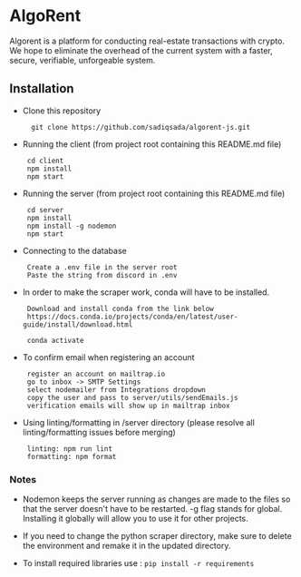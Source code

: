 # AlgoRent
Algorent is a platform for conducting real-estate transactions with crypto. We hope to eliminate the overhead of the current system with a faster, secure, verifiable, unforgeable system.

## Installation
* Clone this repository

        git clone https://github.com/sadiqsada/algorent-js.git

* Running the client (from project root containing this README.md file)

       cd client
       npm install 
       npm start
       
* Running the server (from project root containing this README.md file)

       cd server
       npm install
       npm install -g nodemon
       npm start

* Connecting to the database

       Create a .env file in the server root
       Paste the string from discord in .env

* In order to make the scraper work, conda will have to be installed.

       Download and install conda from the link below
       https://docs.conda.io/projects/conda/en/latest/user-guide/install/download.html

       conda activate 

* To confirm email when registering an account

       register an account on mailtrap.io
       go to inbox -> SMTP Settings
       select nodemailer from Integrations dropdown
       copy the user and pass to server/utils/sendEmails.js
       verification emails will show up in mailtrap inbox

* Using linting/formatting in /server directory (please resolve all linting/formatting issues before merging)

       linting: npm run lint
       formatting: npm format
### Notes
* Nodemon keeps the server running as changes are made to the files so that the server doesn't have to be restarted. -g flag stands for global. Installing it globally will allow you to use it for other projects.

* If you need to change the python scraper directory, make sure to delete the environment and remake it in the updated directory.
* To install required libraries use : ```pip install -r requirements```
